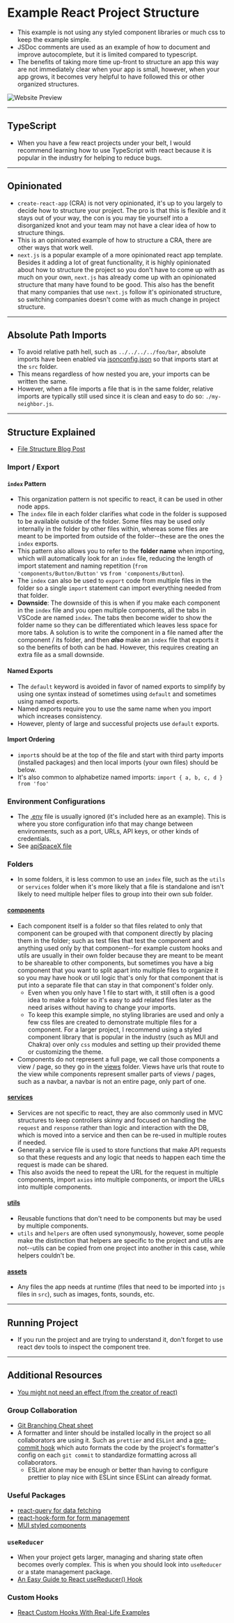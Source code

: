 # Example React Project Structure

- This example is not using any styled component libraries or much css to keep the example simple.
- JSDoc comments are used as an example of how to document and improve autocomplete, but it is limited compared to typescript.
- The benefits of taking more time up-front to structure an app this way are not immediately clear when your app is small, however, when your app grows, it becomes very helpful to have followed this or other organized structures.

![Website Preview](./site-preview.png)

---

## TypeScript

- When you have a few react projects under your belt, I would recommend learning how to use TypeScript with react because it is popular in the industry for helping to reduce bugs.

---

## Opinionated

- `create-react-app` (CRA) is not very opinionated, it's up to you largely to decide how to structure your project. The pro is that this is flexible and it stays out of your way, the con is you may tie yourself into a disorganized knot and your team may not have a clear idea of how to structure things.
- This is an opinionated example of how to structure a CRA, there are other ways that work well.
- `next.js` is a popular example of a more opinionated react app template. Besides it adding a lot of great functionality, it is highly opinionated about how to structure the project so you don't have to come up with as much on your own, `next.js` has already come up with an opinionated structure that many have found to be good. This also has the benefit that many companies that use `next.js` follow it's opinionated structure, so switching companies doesn't come with as much change in project structure.

---

## Absolute Path Imports

- To avoid relative path hell, such as `../../../../foo/bar`, absolute imports have been enabled via [jsonconfig.json](./jsconfig.json) so that imports start at the `src` folder.
- This means regardless of how nested you are, your imports can be written the same.
- However, when a file imports a file that is in the same folder, relative imports are typically still used since it is clean and easy to do so: `./my-neighbor.js`.

---

## Structure Explained

- [File Structure Blog Post](https://www.joshwcomeau.com/react/file-structure/)

### Import / Export

#### `index` Pattern

- This organization pattern is not specific to react, it can be used in other node apps.
- The `index` file in each folder clarifies what code in the folder is supposed to be available outside of the folder. Some files may be used only internally in the folder by other files within, whereas some files are meant to be imported from outside of the folder--these are the ones the `index` exports.
- This pattern also allows you to refer to the **folder name** when importing, which will automatically look for an `index` file, reducing the length of import statement and naming repetition (`from 'components/Button/Button'` vs `from 'components/Button`).
- The `index` can also be used to `export` code from multiple files in the folder so a single `import` statement can import everything needed from that folder.
- **Downside**: The downside of this is when if you make each component in the `index` file and you open multiple components, all the tabs in VSCode are named `index`. The tabs then become wider to show the folder name so they can be differentiated which leaves less space for more tabs. A solution is to write the component in a file named after the component / its folder, and then ***also*** make an `index` file that exports it so the benefits of both can be had. However, this requires creating an extra file as a small downside.

#### Named Exports

- The `default` keyword is avoided in favor of named exports to simplify by using one syntax instead of sometimes using `default` and sometimes using named exports.
- Named exports require you to use the same name when you import which increases consistency.
- However, plenty of large and successful projects use `default` exports.

#### Import Ordering

- `import`s should be at the top of the file and start with third party imports (installed packages) and then local imports (your own files) should be below.
- It's also common to alphabetize named imports: `import { a, b, c, d } from 'foo'`

### Environment Configurations

- The [.env](./.env) file is usually ignored (it's included here as an example). This is where you store configuration info that may change between environments, such as a port, URLs, API keys, or other kinds of credentials.
- See [apiSpaceX file](./src/services/apiSpaceX.js)

### Folders

- In some folders, it is less common to use an `index` file, such as the `utils` or `services` folder when it's more likely that a file is standalone and isn't likely to need multiple helper files to group into their own sub folder.

#### [components](./src/components/)

- Each component itself is a folder so that files related to only that component can be grouped with that component directly by placing them in the folder; such as test files that test the component and anything used only by that component--for example custom hooks and utils are usually in their own folder because they are meant to be meant to be shareable to other components, but sometimes you have a big component that you want to split apart into multiple files to organize it so you may have hook or util logic that's only for that component that is put into a separate file that can stay in that component's folder only.
  - Even when you only have 1 file to start with, it still often is a good idea to make a folder so it's easy to add related files later as the need arises without having to change your imports.
  - To keep this example simple, no styling libraries are used and only a few css files are created to demonstrate multiple files for a component. For a larger project, I recommend using a styled component library that is popular in the industry (such as MUI and Chakra) over only `css` modules and setting up their provided theme or customizing the theme.
- Components do not represent a full page, we call those components a view / page, so they go in the [views](./src/views) folder. Views have urls that route to the view while components represent smaller parts of views / pages, such as a navbar, a navbar is not an entire page, only part of one.

#### [services](./src/services)

- Services are not specific to react, they are also commonly used in MVC structures to keep controllers skinny and focused on handling the `request` and `response` rather than logic and interaction with the DB, which is moved into a service and then can be re-used in multiple routes if needed.
- Generally a service file is used to store functions that make API requests so that these requests and any logic that needs to happen each time the request is made can be shared.
- This also avoids the need to repeat the URL for the request in multiple components, import `axios` into multiple components, or import the URLs into multiple components.

#### [utils](./src/utils)

- Reusable functions that don't need to be components but may be used by multiple components.
- `utils` and `helpers` are often used synonymously, however, some people make the distinction that helpers are specific to the project and utils are not--utils can be copied from one project into another in this case, while helpers couldn't be.

#### [assets](./src/assets)

- Any files the app needs at runtime (files that need to be imported into `js` files in `src`), such as images, fonts, sounds, etc.

---

## Running Project

- If you run the project and are trying to understand it, don't forget to use react dev tools to inspect the component tree.

---

## Additional Resources

- [You might not need an effect (from the creator of react)](https://beta-reactjs-org-git-you-might-not-fbopensource.vercel.app/learn/you-might-not-need-an-effect)

### Group Collaboration

- [Git Branching Cheat sheet](https://docs.google.com/document/d/1lMPkGE6j0JhF6LX_-afnoSMOvCIVueGpFfkHo23_YU0/edit?usp=sharing)
- A formatter and linter should be installed locally in the project so all collaborators are using it. Such as `prettier` and `ESLint` and a [pre-commit hook](https://prettier.io/docs/en/precommit.html#option-2-pretty-quickhttpsgithubcomazzpretty-quick) which auto formats the code by the project's formatter's config on each `git commit` to standardize formatting across all collaborators.
  - ESLint alone may be enough or better than having to configure prettier to play nice with ESLint since ESLint can already format.

### Useful Packages

- [react-query for data fetching](https://react-query.tanstack.com/overview)
- [react-hook-form for form management](https://react-hook-form.com/)
- [MUI styled components](https://mui.com/)

### `useReducer`

- When your project gets larger, managing and sharing state often becomes overly complex. This is when you should look into `useReducer` or a state management package.
- [An Easy Guide to React useReducer() Hook](https://dmitripavlutin.com/react-usereducer/)

### Custom Hooks

- [React Custom Hooks With Real-Life Examples](https://betterprogramming.pub/react-custom-hooks-with-real-life-examples-c259139c3d71)
